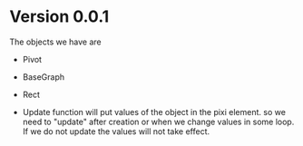 # Version 0.0.1

The objects we have are

-   Pivot
-   BaseGraph
-   Rect

-   Update function will put values of the object in the pixi element. so we need to "update" after creation or when we change values in some loop. If we do not update the values will not take effect.
